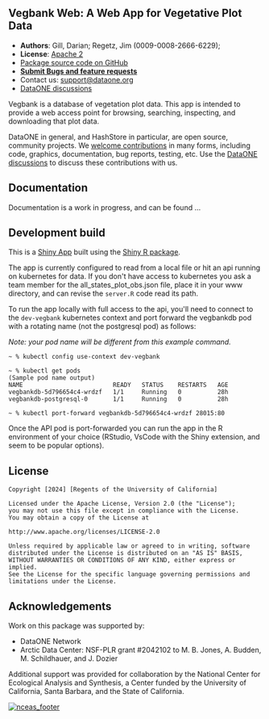## Vegbank Web: A Web App for Vegetative Plot Data
- **Authors**: Gill, Darian; Regetz, Jim (0009-0008-2666-6229);
- **License**: [Apache 2](http://opensource.org/licenses/Apache-2.0)
- [Package source code on GitHub](https://github.com/NCEAS/vegbank-web)
- [**Submit Bugs and feature requests**](https://github.com/NCEAS/vegbank-web/issues)
- Contact us: support@dataone.org
- [DataONE discussions](https://github.com/DataONEorg/dataone/discussions)

Vegbank is a database of vegetation plot data. This app is intended to provide a web access point for browsing, searching, inspecting, and downloading that plot data.

DataONE in general, and HashStore in particular, are open source, community projects.  We [welcome contributions](./CONTRIBUTING.md) in many forms, including code, graphics, documentation, bug reports, testing, etc.  Use the [DataONE discussions](https://github.com/DataONEorg/dataone/discussions) to discuss these contributions with us.


## Documentation

Documentation is a work in progress, and can be found ...

## Development build

This is a [Shiny App](https://shiny.posit.co/) built using the [Shiny R package](https://shiny.posit.co/r/getstarted/shiny-basics/lesson1/). 

The app is currently configured to read from a local file or hit an api running on kubernetes for data. If you don't have access to kubernetes you ask a team member for the all_states_plot_obs.json file, place it in your www directory, and can revise the `server.R` code read its path.

To run the app locally with full access to the api, you'll need to connect to the `dev-vegbank` kubernetes context and port forward the vegbankdb pod with a rotating name (not the postgresql pod) as follows: 

*Note: your pod name will be different from this example command.*
```
~ % kubectl config use-context dev-vegbank

~ % kubectl get pods
(Sample pod name output)
NAME                         READY   STATUS    RESTARTS   AGE
vegbankdb-5d796654c4-wrdzf   1/1     Running   0          28h
vegbankdb-postgresql-0       1/1     Running   0          28h

~ % kubectl port-forward vegbankdb-5d796654c4-wrdzf 28015:80
```

Once the API pod is port-forwarded you can run the app in the R environment of your choice (RStudio, VsCode with the Shiny extension, and  seem to be popular options).

## License
```
Copyright [2024] [Regents of the University of California]

Licensed under the Apache License, Version 2.0 (the "License");
you may not use this file except in compliance with the License.
You may obtain a copy of the License at

http://www.apache.org/licenses/LICENSE-2.0

Unless required by applicable law or agreed to in writing, software
distributed under the License is distributed on an "AS IS" BASIS,
WITHOUT WARRANTIES OR CONDITIONS OF ANY KIND, either express or implied.
See the License for the specific language governing permissions and
limitations under the License.
```

## Acknowledgements
Work on this package was supported by:

- DataONE Network
- Arctic Data Center: NSF-PLR grant #2042102 to M. B. Jones, A. Budden, M. Schildhauer, and J. Dozier

Additional support was provided for collaboration by the National Center for Ecological Analysis and Synthesis, a Center funded by the University of California, Santa Barbara, and the State of California.

[![nceas_footer](https://www.nceas.ucsb.edu/sites/default/files/2020-03/NCEAS-full%20logo-4C.png)](https://www.nceas.ucsb.edu)

